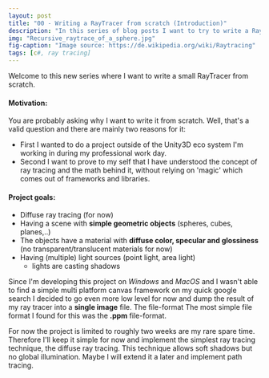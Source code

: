 ```yaml
---
layout: post
title: "00 - Writing a RayTracer from scratch (Introduction)"
description: "In this series of blog posts I want to try to write a RayTracer from scratch using plain C#"
img: "Recursive_raytrace_of_a_sphere.jpg"
fig-caption: "Image source: https://de.wikipedia.org/wiki/Raytracing"
tags: [c#, ray tracing]
---
```


Welcome to this new series where I want to write a small RayTracer from scratch. 

#### Motivation:
You are probably asking why I want to write it from scratch. Well, that's a valid question and there are mainly two reasons for it:

- First I wanted to do a project outside of the Unity3D eco system I'm working in during my professional work day.
- Second I want to prove to my self that I have understood the concept of ray tracing and the math behind it, without relying on 'magic' which comes out of frameworks and libraries.

#### Project goals:

- Diffuse ray tracing (for now)
- Having a scene with **simple geometric objects** (spheres, cubes, planes,..)
- The objects have a material with **diffuse color, specular and glossiness** (no transparent/translucent materials for now)      
- Having (multiple) light sources (point light, area light)
    - lights are casting shadows


Since I'm developing this project on *Windows* and *MacOS* and I wasn't able to find a simple multi platform canvas framework on my quick google search I decided to go even more low level for now and dump the result of my ray tracer into a **single image** file. The file-format The most simple file format I found for this was the **.ppm** file-format.

For now the project is limited to roughly two weeks are my rare spare time. Therefore I'll keep it simple for now and implement the simplest ray tracing technique, the diffuse ray tracing. This technique allows soft shadows but no global illumination. Maybe I will extend it a later and implement path tracing.


